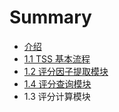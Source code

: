 # Summary

* [介绍](README.md)
* [1.1 TSS 基本流程](chapter1.md)
* [1.2 评分因子提取模块](12_ping_fen_yin_zi_ti_qu_mo_kuai.md)
* [1.4 评分查询模块](13_ping_fen_ji_suan_mo_kuai.md)
* 1.3 评分计算模块

